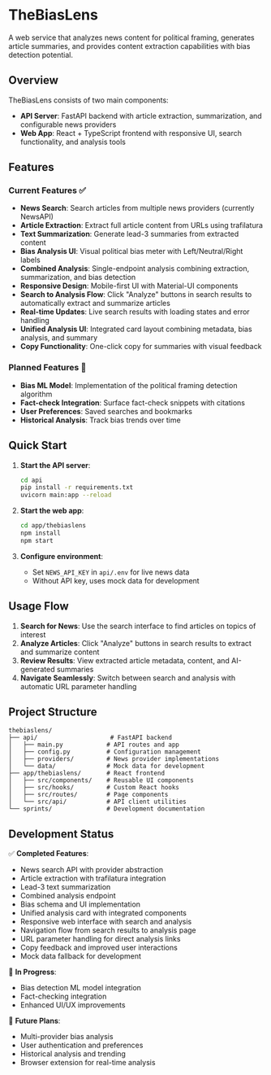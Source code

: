 # TheBiasLens

A web service that analyzes news content for political framing, generates article summaries, and provides content extraction capabilities with bias detection potential.

## Overview

TheBiasLens consists of two main components:

- **API Server**: FastAPI backend with article extraction, summarization, and configurable news providers
- **Web App**: React + TypeScript frontend with responsive UI, search functionality, and analysis tools

## Features

### Current Features ✅

- **News Search**: Search articles from multiple news providers (currently NewsAPI)
- **Article Extraction**: Extract full article content from URLs using trafilatura
- **Text Summarization**: Generate lead-3 summaries from extracted content
- **Bias Analysis UI**: Visual political bias meter with Left/Neutral/Right labels
- **Combined Analysis**: Single-endpoint analysis combining extraction, summarization, and bias detection
- **Responsive Design**: Mobile-first UI with Material-UI components
- **Search to Analysis Flow**: Click "Analyze" buttons in search results to automatically extract and summarize articles
- **Real-time Updates**: Live search results with loading states and error handling
- **Unified Analysis UI**: Integrated card layout combining metadata, bias analysis, and summary
- **Copy Functionality**: One-click copy for summaries with visual feedback

### Planned Features 🚧

- **Bias ML Model**: Implementation of the political framing detection algorithm
- **Fact-check Integration**: Surface fact-check snippets with citations
- **User Preferences**: Saved searches and bookmarks
- **Historical Analysis**: Track bias trends over time

## Quick Start

1. **Start the API server**:

   ```bash
   cd api
   pip install -r requirements.txt
   uvicorn main:app --reload
   ```

2. **Start the web app**:

   ```bash
   cd app/thebiaslens
   npm install
   npm start
   ```

3. **Configure environment**:
   - Set `NEWS_API_KEY` in `api/.env` for live news data
   - Without API key, uses mock data for development

## Usage Flow

1. **Search for News**: Use the search interface to find articles on topics of interest
2. **Analyze Articles**: Click "Analyze" buttons in search results to extract and summarize content
3. **Review Results**: View extracted article metadata, content, and AI-generated summaries
4. **Navigate Seamlessly**: Switch between search and analysis with automatic URL parameter handling

## Project Structure

```
thebiaslens/
├── api/                    # FastAPI backend
│   ├── main.py            # API routes and app
│   ├── config.py          # Configuration management
│   ├── providers/         # News provider implementations
│   └── data/              # Mock data for development
├── app/thebiaslens/       # React frontend
│   ├── src/components/    # Reusable UI components
│   ├── src/hooks/         # Custom React hooks
│   ├── src/routes/        # Page components
│   └── src/api/           # API client utilities
└── sprints/               # Development documentation
```

## Development Status

✅ **Completed Features**:

- News search API with provider abstraction
- Article extraction with trafilatura integration
- Lead-3 text summarization
- Combined analysis endpoint
- Bias schema and UI implementation
- Unified analysis card with integrated components
- Responsive web interface with search and analysis
- Navigation flow from search results to analysis page
- URL parameter handling for direct analysis links
- Copy feedback and improved user interactions
- Mock data fallback for development

🚧 **In Progress**:

- Bias detection ML model integration
- Fact-checking integration
- Enhanced UI/UX improvements

🔮 **Future Plans**:

- Multi-provider bias analysis
- User authentication and preferences
- Historical analysis and trending
- Browser extension for real-time analysis
